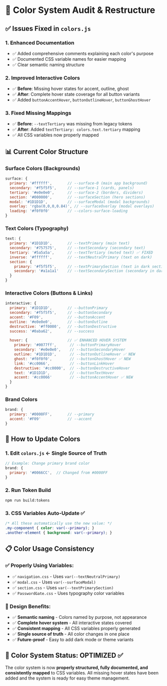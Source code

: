 # 🎨 Color System Audit & Restructure

## ✅ **Issues Fixed in `colors.js`**

### **1. Enhanced Documentation**
- ✅ Added comprehensive comments explaining each color's purpose
- ✅ Documented CSS variable names for easier mapping
- ✅ Clear semantic naming structure

### **2. Improved Interactive Colors**
- ✅ **Before**: Missing hover states for accent, outline, ghost
- ✅ **After**: Complete hover state coverage for all button variants
- ✅ Added `buttonAccentHover`, `buttonOutlineHover`, `buttonGhostHover`

### **3. Fixed Missing Mappings**
- ✅ **Before**: `--textTertiary` was missing from legacy tokens
- ✅ **After**: Added `textTertiary: colors.text.tertiary` mapping
- ✅ All CSS variables now properly mapped

## 📊 **Current Color Structure**

### **Surface Colors** (Backgrounds)
```javascript
surface: {
  primary: '#ffffff',       // --surface-0 (main app background)
  secondary: '#f5f5f5',     // --surface-1 (cards, panels) 
  tertiary: '#e0e0e0',      // --surface-2 (borders, dividers)
  section: '#000000',       // --surfaceSection (hero sections)
  modal: '#1D1D1D',         // --surfaceModal (modal backgrounds)
  overlay: 'rgba(0,0,0,0.84)', // --surfaceOverlay (modal overlays)
  loading: '#f0f0f0'        // --colors-surface-loading
}
```

### **Text Colors** (Typography)
```javascript
text: {
  primary: '#1D1D1D',       // --textPrimary (main text)
  secondary: '#757575',     // --textSecondary (secondary text)
  tertiary: '#5a5a5a',      // --textTertiary (muted text) ✅ FIXED
  inverse: '#ffffff',       // --textNeutralPrimary (text on dark)
  section: {
    primary: '#f5f5f5',     // --textPrimarySection (text in dark sections)
    secondary: '#a1a1a1'    // --textSecondarySection (secondary in dark)
  }
}
```

### **Interactive Colors** (Buttons & Links)
```javascript
interactive: {
  primary: '#1D1D1D',       // --buttonPrimary
  secondary: '#f5f5f5',     // --buttonSecondary
  accent: '#F09',           // --buttonAccent
  outline: '#e0e0e0',       // --buttonOutline
  destructive: '#ff0000',   // --buttonDestructive
  success: '#0aba62',       // --success
  
  hover: {                  // ✅ ENHANCED HOVER SYSTEM
    primary: '#0077ff',      // --buttonPrimaryHover
    secondary: '#e0e0e0',    // --buttonSecondaryHover
    outline: '#1D1D1D',      // --buttonOutlineHover ✅ NEW
    ghost: '#f0f0f0',        // --buttonGhostHover ✅ NEW
    link: '#cc0066',         // --buttonLinkHover
    destructive: '#cc0000',  // --buttonDestructiveHover
    text: '#1D1D1D',         // --buttonTextHover
    accent: '#cc0066'        // --buttonAccentHover ✅ NEW
  }
}
```

### **Brand Colors**
```javascript
brand: {
  primary: '#0000FF',       // --primary
  accent: '#F09'            // --accent
}
```

## 🚀 **How to Update Colors**

### **1. Edit `colors.js`** ← **Single Source of Truth**
```javascript
// Example: Change primary brand color
brand: {
  primary: '#0066CC',  // Changed from #0000FF
}
```

### **2. Run Token Build**
```bash
npm run build:tokens
```

### **3. CSS Variables Auto-Update** ✅
```css
/* All these automatically use the new value: */
.my-component { color: var(--primary); }
.another-element { background: var(--primary); }
```

## 📋 **Color Usage Consistency**

### **✅ Properly Using Variables:**
- ✅ `navigation.css` - Uses `var(--textNeutralPrimary)`
- ✅ `modal.css` - Uses `var(--surfaceModal)`
- ✅ `section.css` - Uses `var(--textPrimarySection)`
- ✅ `PasswordGate.css` - Uses typography color variables

### **🎯 Design Benefits:**
- ✅ **Semantic naming** - Colors named by purpose, not appearance
- ✅ **Complete hover system** - All interactive states covered
- ✅ **Consistent mapping** - All CSS variables properly generated
- ✅ **Single source of truth** - All color changes in one place
- ✅ **Future-proof** - Easy to add dark mode or theme variants

## 🏁 **Color System Status: OPTIMIZED** ✅

The color system is now **properly structured, fully documented, and consistently mapped** to CSS variables. All missing hover states have been added and the system is ready for easy theme management.
